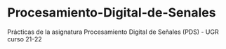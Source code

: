 # Procesamiento-Digital-de-Senales
Prácticas de la asignatura Procesamiento Digital de Señales (PDS) - UGR curso 21-22
